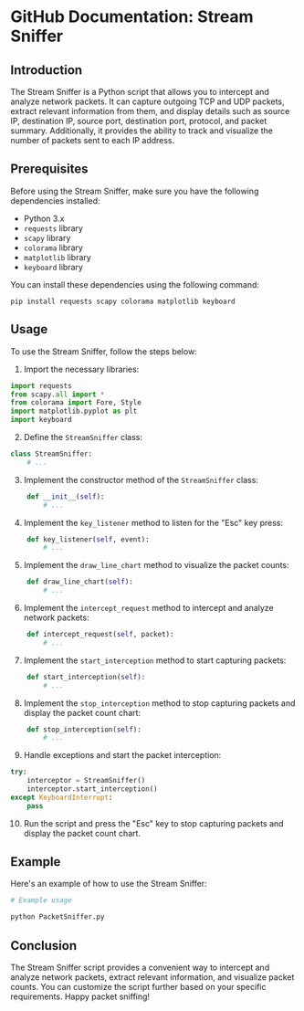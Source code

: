# GitHub Documentation: Stream Sniffer

## Introduction

The Stream Sniffer is a Python script that allows you to intercept and analyze network packets. It can capture outgoing TCP and UDP packets, extract relevant information from them, and display details such as source IP, destination IP, source port, destination port, protocol, and packet summary. Additionally, it provides the ability to track and visualize the number of packets sent to each IP address.

## Prerequisites

Before using the Stream Sniffer, make sure you have the following dependencies installed:

- Python 3.x
- `requests` library
- `scapy` library
- `colorama` library
- `matplotlib` library
- `keyboard` library

You can install these dependencies using the following command:

```shell
pip install requests scapy colorama matplotlib keyboard
```

## Usage

To use the Stream Sniffer, follow the steps below:

1. Import the necessary libraries:

```python
import requests
from scapy.all import *
from colorama import Fore, Style
import matplotlib.pyplot as plt
import keyboard
```

2. Define the `StreamSniffer` class:

```python
class StreamSniffer:
    # ...
```

3. Implement the constructor method of the `StreamSniffer` class:

```python
    def __init__(self):
        # ...
```

4. Implement the `key_listener` method to listen for the "Esc" key press:

```python
    def key_listener(self, event):
        # ...
```

5. Implement the `draw_line_chart` method to visualize the packet counts:

```python
    def draw_line_chart(self):
        # ...
```

6. Implement the `intercept_request` method to intercept and analyze network packets:

```python
    def intercept_request(self, packet):
        # ...
```

7. Implement the `start_interception` method to start capturing packets:

```python
    def start_interception(self):
        # ...
```

8. Implement the `stop_interception` method to stop capturing packets and display the packet count chart:

```python
    def stop_interception(self):
        # ...
```

9. Handle exceptions and start the packet interception:

```python
try:
    interceptor = StreamSniffer()
    interceptor.start_interception()
except KeyboardInterrupt:
    pass
```

10. Run the script and press the "Esc" key to stop capturing packets and display the packet count chart.

## Example

Here's an example of how to use the Stream Sniffer:

```python
# Example usage

python PacketSniffer.py
```

## Conclusion

The Stream Sniffer script provides a convenient way to intercept and analyze network packets, extract relevant information, and visualize packet counts. You can customize the script further based on your specific requirements. Happy packet sniffing!